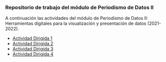 ### Repositorio de trabajo del módulo de Periodismo de Datos II ###  
A continuación las actividades del módulo de Periodismo de Datos II: Herramientas digitales para la visualización y presentación de datos (2021-2022).   
- [Actividad Dirigida 1](https://github.com/nebrijas/csaldanag-web/blob/main/ad1.md)
- [Actividad Dirigida 2](https://github.com/nebrijas/csaldanag-web/blob/main/AD2.md)
- [Actividad Dirigida 3](https://github.com/nebrijas/csaldanag-web/blob/main/ad3.ipynb)
- [Actividad Dirigida 4](https://github.com/nebrijas/csaldanag-web/blob/main/ad4.ipynb)
